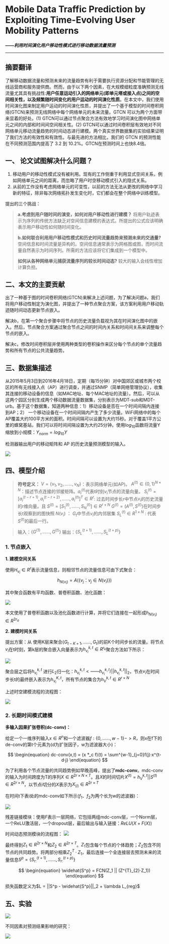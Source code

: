 # Mobile Data Traffic Prediction by Exploiting Time-Evolving User Mobility Patterns
***——利用时间演化用户移动性模式进行移动数据流量预测***

---------

## 摘要翻译

了解移动数据流量和预测未来的流量趋势有利于需要执行资源分配和节能管理的无线运营商和服务提供商。然而，由于以下两个因素，在大规模细粒度准确预测无线流量尤其具有挑战性:**用户任意运动引入的网络单元(即单元塔或接入点)之间的空间相关性，以及频繁随时间变化的用户运动的时间演化性质**。在本文中，我们使用时间演化图来制定用户运动的时间演化性质，并提出了一个基于模型的时间卷积网络(GTCN)来预测无线网络中每个网络单元的未来流量。GTCN 可以为两个方面带来显着的好处。(1) GTCN可以通过节点聚合方法有效地学习时间演化图中网络单元之间的内部和时间间空间相关性。(2) GTCN可以通过时间卷积层有效地对不同网络单元移动流量趋势的时间动态进行建模。两个真实世界数据集的实验结果证明了我们方法的有效性和有效性。与最先进的方法相比，我们的 GTCN 的预测性能在不同预测范围内提高了 3.2 到 10.2%。GTCN在预测时间上也快8.4倍。

## 一、 论文试图解决什么问题？

1. 移动用户的移动性模式没有被利用。现有的工作侧重于利用显式空间关系，例如网络单元之间的距离，而忽略了用户时空移动模式引入的隐式关系。
2. 从前的工作没有考虑网络单元的可变性，以前的方法无法从更改的网络中学习新的特征，除非每次网络拓扑发生变化时，它们都会在整个网络中训练模型。

提出的三个挑战：

> **a.考虑到用户随时间的演变，如何对用户移动性进行建模？** 将用户轨迹表示为序列的传统方法缺乏对空间信息建模的表达式。所提出的公式应该明确表示用户移动性如何随时间变化。
>
> **b.如何联合利用用户移动性模式和历史时间流量趋势来预测未来的交通量?** 空间信息和时间流量是异构的。空间信息通常表示为网格图或图，而时间流量自然表示为时间序列。所需的方法应该将它们集成到一个模型中。
>
>  **如何从各种网络单元捕获流量序列的较长时间动态?** 较大的输入会线性增加计算负担。

## 二、本文的主要贡献

出了一种基于图的时间卷积网络(GTCN)来解决上述问题，为了解决问题a，我们将用户移动性制定为演化图，并提出了一种节点聚合方案，该方案利用用户移动轨迹随时间动态更新节点嵌入。

解决b，在第一个聚合步骤中将节点的历史流量负载视为其在时间演化图中的嵌入。然后，节点聚合方案通过聚合节点之间的时间内关系和时间间关系来调整每个节点的嵌入。

解决c，修改时间卷积层并使用两种类型的卷积操作来区分每个节点的单个流量趋势和所有节点的公共流量趋势。

## 三、数据集描述

从2015年5月3日到2016年4月18日，定期（每15分钟）对中国郊区或城市两个校区的所有无线接入点（AP）进行调查，并通过SNMP（简单网络管理协议），收集其连接的移动设备的信息（如MAC地址、每个MAC地址的流量）。然后，可以从这两个园区分别生成两个移动数据流量数据集，分别表示为MDT-sub和MDT-urb。基于这个数据集，知道两种信息：1）移动设备是否在一个时间间隔内连接到AP；2） 一个移动设备在一个时间间隔内产生了多少流量。WiFi网络中的每个AP覆盖大约100平方米的面积。时间间隔可以设置为大约15秒。对于覆盖1平方公里的蜂窝基站，我们可以将时间间隔设置为大约25分钟。使用$log_{10}$函数将流量Y缩放到小规模：$Y_{norm} = log_{10}Y$

检测器输出用户的移动矩阵和 AP 的历史流量预测模型的输入。

![](image/20230818102313.png)

## 四、模型介绍

> **符号定义：** 
> $V = \{v_1,v_2,……,v_N\}$：表示网络单元(如AP)。
> $A^{(t)} \in \{0,1\}^{N\times N}$：描述节点连接的邻接矩阵。$a^{(t)}_i$代表t时刻$v_i$节点的流量向量。
> $S^{(t)}_i = [a^{(t-r+1)}_i,a^{(t-r+2)}_i,……,a^{(t)}_i]^T \in R^r$: 过去时间步长r中节点$v_i$的历史流量的r维向量。且 $S^{(t)} = [S^{(t)}_1,……,S^{(t)}_N] \in R^{r \times N}$
> $G^{(t)} = (A^{(t)},S^{(t)})$在时间步长t观察到的图快照
> $N(v_i)$ ： $G_t$中节点$v_i$的内邻居集
> $S^{(t)}_L \in R^{1 \times N}$ : 代表 $S^{(t)}$的最后一行。

> 输入：$\{G^{(1)},……,G^{(t)}\}$
> 输出：$\{S^{(t+1)}_L,……,S^{(t+p)}_L\}$

### 1. 节点嵌入

**1. 建模空间关系**

使用$H_{v_i} \in R^r$表示流量信息，则相邻节点的流量信息可由下式聚合：
$$
    \begin{equation}
        h_{N(v_i)} = A(\{v_j ： v_j \in N(v_i)\})
    \end{equation}
$$

其中聚合函数有平均函数、普卷积函数、池化函数：

![](image/20230818200850.png)

本文使用了普卷积函数以及池化函数进行计算，并将它们连接在一起形成$h_{N(v_i)} \in R^{2r_a}$

**2. 建模时间关系**

提出方案：从  使用K层来聚合$\{G_{t-K+1},……,G_t\}$的前K个时间步长的流量。将节点$v_i$在t时刻，第k层的聚合嵌入向量表示为$h^{k,t}_{v_i} \in R^{r_k}$聚合方法如下所示：

![](image/20230818205727.png)

聚合层之后将$h^{k,t}_{v_i}$ 进行$L_2$归一化：$h^{k,t}_{v_i} <—— h^{k,t}_{v_i} / ||h^{k,t}_{v_i}||_2$，节点$v_i$在时间步长t的最终嵌入表示为$h^{K,t}_{v_i}$，所有节点的集合为$h^{k,t}_{V} \in R^{r \times N}$

上述时空建模流程的流程图：

![](image/20230818223604.png)

### 2. 长期时间模式建模

**多输入因果扩张卷积(dc-conv)：**

给定一个一维序列输入$x \in R^n$和一个滤波器$f:\{0,……,w-1\} ->R$，则x在f下的de-conv的第t个元素为(d为扩张因子，w为滤波器大小)：

$$
    \begin{equation}
        dc-conv(x,t) = (x *_c f)(t) = \sum^{w-1}_{j=0}f(j)·x^{t-d·j}
    \end{equation}
$$


为了利用各个节点流量的共同趋势例如早晚高峰，提出了**mdc-conv**。mdc-conv的输入为时间跨度为T的序列$X \in R^{2r \times N \times T}$。且$X$的时间切片$X^{(t)} = h^{k,t}_V || S^{(t)} \in R^{2r \times N}$，以节点i切分的$X$表示为$X_{(i)} \in R^{2r \times T}$

在时间t下表i处的mdc-conv如下所示($f_1、f_2$为两个长为w的滤波器)：

![](image/20230819204605.png)

残差链接模块：使用$F$表示一层网络，它包括两组mdc-conv层，一个Norm层，一个ReLU激活层，一个dropout层，最后输出与输入链接：$ReLU(X+F(X))$

时间动态预测模块的流程图：
![](image/20230819211540.png)

最终得到$Z_1 \in R^{2r \times N}$和$Z_2 \in R^{2r \times T}$。$Z_1$包含每个节点的个体趋势；$Z_2$包含不同节点的共同趋势。将两部分相乘$Z^{T}_{2}·Z_1$，最后连接一个全连接层去预测未来的流量信息$S^p=\{S^{(t+1)}_{r:},……,S^{(t+p)}_{r:}\}$

$$
    \begin{equation}
        \widehat{S^p} = FCN(Z_1 || (Z^{T}_{2}·Z_1))
    \end{equation}
$$

损失函数定义为$L = ||S^p - \widehat{S^p}||_2 + \lambda L_{reg}$

## 五、实验

![](image/20230819213822.png)

不同因素对预测结果影响的研究：

![](image/20230819220421.png)





